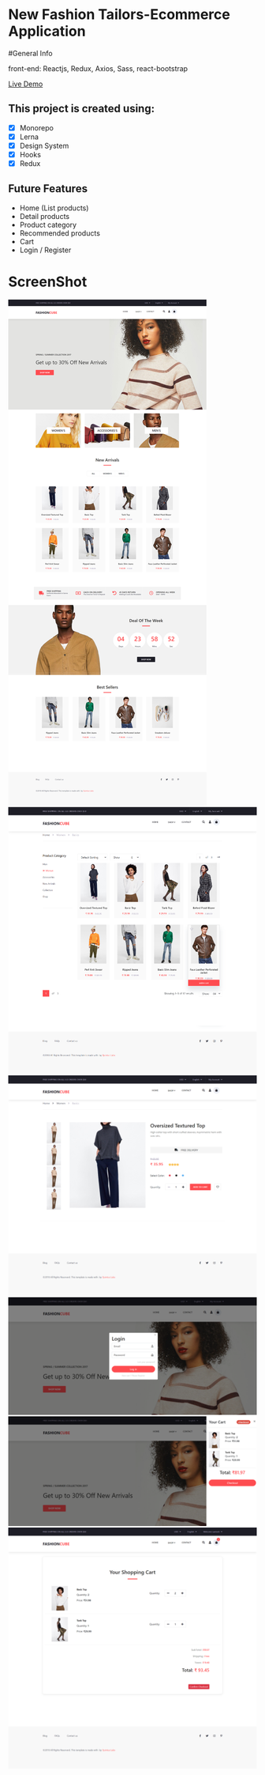# New Fashion Tailors-Ecommerce Application

#General Info

front-end: Reactjs, Redux, Axios, Sass, react-bootstrap

[Live Demo](https://newfashiontailors/new-fashion-tailors)

## This project is created using:

- [x] Monorepo
- [x] Lerna
- [x] Design System
- [x] Hooks
- [x] Redux

## Future Features

- Home (List products)
- Detail products
- Product category
- Recommended products
- Cart
- Login / Register

# ScreenShot

<img src="screen/screen1.png">
<img src="screen/screen2.png">
<img src="screen/screen3.png">
<img src="screen/screen4.png">
<img src="screen/screen5.png">
<img src="screen/screen6.png">
